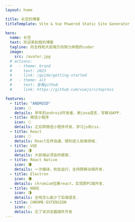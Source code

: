 ```yaml
---
layout: home

title: 长空的博客
titleTemplate: Vite & Vue Powered Static Site Generator

hero:
  name: 长空
  text: 欢迎来到我的博客
  tagline: 向全栈和大前端方向努力奔跑的coder
  image: 
    src: /avator.jpg
  # actions:
  #   - theme: brand
  #     text: 2023
  #     link: /guide/getting-started
  #   - theme: alt
  #     text: 查看github
  #     link: https://github.com/vuejs/vitepress

features:
  - title: "ANDROID"
    icon: 🌕
    details: 早年的android开发者，用java语言，写移动APP.
  - title: 微信小程序
    icon: 🌕
    details: 之后转微信小程序开发，学习js和css.
  - title: React
    icon: 🌕
    details: React无师自通，顺利进入前端领域.
  - title: VUE
    icon: 🌗
    details: 大前端必须会的框架.
  - title: React Native
    icon: 🌘
    details: 一次编译，到处运行，支持跨移动端开发.
  - title: Electron
    icon: 🌘
    details: chromium包裹react，实现跨PC端开发.
  - title: NODE
    icon: 🌗
    details: 全栈怎么能少了后端语言.
  - title: CHROME-EXTENSION
    icon: 🌕
    details: 忘了说浏览器插件开发
---
```

